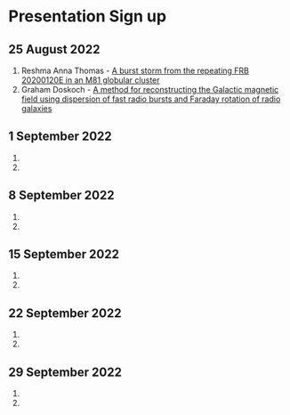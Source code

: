 <h1>Presentation Sign up</h1>

<h2>25 August 2022</h2>

1. Reshma Anna Thomas - [A burst storm from the repeating FRB 20200120E in an M81 globular
cluster](https://arxiv.org/pdf/2206.03759.pdf)
2. Graham Doskoch - [A method for reconstructing the Galactic magnetic field using
dispersion of fast radio bursts and Faraday rotation of radio galaxies](https://arxiv.org/pdf/2208.06417.pdf)

<h2>1 September 2022</h2>

1.
2.

<h2>8 September 2022</h2>

1.
2.

<h2>15 September 2022</h2>

1.
2.

<h2>22 September 2022</h2>

1.
2.

<h2>29 September 2022</h2>

1.
2.

